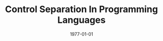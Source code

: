---
title: "Control Separation In Programming Languages"
date: 1977-01-01
venue: "Proceedings of the 1977 annual conference, ACM '77, Seattle, Washington, USA, October 16-19, 1977"
paperurl: https://doi.org/10.1145/800179.810245
authors: "Michael J Lemon, Gary Lindstrom and Mary Lou Soffa"
awards: ""
---